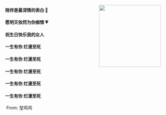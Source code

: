 [<img src="https://Happy-birthday-to-Chloe.github.io/my_pic.jpg" height="200" style="float: right;">](https://Happy-birthday-to-Chloe.github.io/my_pic.jpg)

#### 陪伴是最深情的表白 🍂

#### 愿明天依然为你痴情 💗

#### 祝生日快乐我的女人

#### 一生有你    烂漫至死  

#### 一生有你    烂漫至死  

#### 一生有你    烂漫至死  

#### 一生有你    烂漫至死

#### 一生有你    烂漫至死

​                    From: 堃鸡鸡